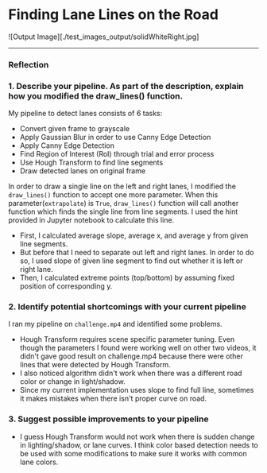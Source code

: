 # **Finding Lane Lines on the Road** 



![Output Image][./test_images_output/solidWhiteRight.jpg]

---

### Reflection

### 1. Describe your pipeline. As part of the description, explain how you modified the draw_lines() function.

My pipeline to detect lanes consists of 6 tasks:
* Convert given frame to grayscale
* Apply Gaussian Blur in order to use Canny Edge Detection
* Apply Canny Edge Detection
* Find Region of Interest (RoI) through trial and error process
* Use Hough Transform to find line segments
* Draw detected lanes on original frame

In order to draw a single line on the left and right lanes, I modified the `draw_lines()` function to accept one more parameter.  When this parameter(`extrapolate`) is `True`, `draw_lines()` function will call another function which finds the single line from line segments. I used the hint provided in Jupyter notebook to calculate this line. 
- First, I calculated average slope, average x, and average y from given line segments. 
- But before that I need to separate out left and right lanes. In order to do so, I used slope of given line segment to find out whether it is left or right lane.
- Then, I calculated extreme points (top/bottom) by assuming fixed position of corresponding y.


### 2. Identify potential shortcomings with your current pipeline

I ran my pipeline on `challenge.mp4` and identified some problems.
* Hough Transform requires scene specific parameter tuning. Even though the parameters I found were working well on other two videos, it didn't gave good result on challenge.mp4 because there were other lines that were detected by Hough Transform.
* I also noticed algorithm didn't work when there was a different road color or change in light/shadow.
* Since my current implementation uses slope to find full line, sometimes it makes mistakes when there isn't proper curve on road.



### 3. Suggest possible improvements to your pipeline

* I guess Hough Transform would not work when there is sudden change in lighting/shadow, or lane curves. I think color based detection needs to be used with some modifications to make sure it works with common lane colors.
